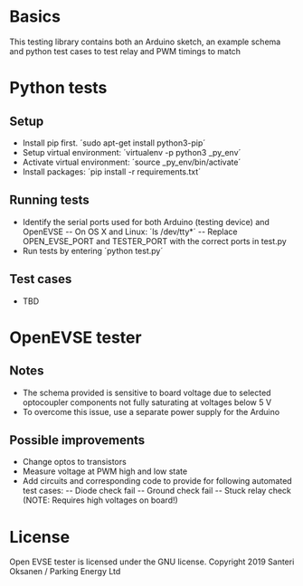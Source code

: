 # Basics
This testing library contains both an Arduino sketch, an example schema and python test cases to test relay and PWM timings to match 

# Python tests
## Setup
- Install pip first. ´sudo apt-get install python3-pip´
- Setup virtual environment: ´virtualenv -p python3 _py_env´
- Activate virtual environment: ´source _py_env/bin/activate´
- Install packages: ´pip install -r requirements.txt´

## Running tests
- Identify the serial ports used for both Arduino (testing device) and OpenEVSE
-- On OS X and Linux: ´ls /dev/tty*´
-- Replace OPEN_EVSE_PORT and TESTER_PORT with the correct ports in test.py
- Run tests by entering ´python test.py´

## Test cases
- TBD

# OpenEVSE tester
## Notes
- The schema provided is sensitive to board voltage due to selected optocoupler components not fully saturating at voltages below 5 V
- To overcome this issue, use a separate power supply for the Arduino

## Possible improvements
- Change optos to transistors
- Measure voltage at PWM high and low state
- Add circuits and corresponding code to provide for following automated test cases:
-- Diode check fail
-- Ground check fail
-- Stuck relay check (NOTE: Requires high voltages on board!)

# License
Open EVSE tester is licensed under the GNU license.
Copyright 2019 Santeri Oksanen / Parking Energy Ltd
